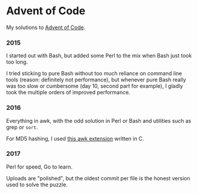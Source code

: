 # Advent of Code

My solutions to [Advent of Code](http://adventofcode.com/).


### 2015

I started out with Bash, but added some Perl to the mix when Bash just took too long.

I tried sticking to pure Bash without too much reliance on command line tools (reason: definitely not performance), but whenever pure Bash really was too slow or cumbersome (day 10, second part for example), I gladly took the multiple orders of improved performance.

### 2016

Everything in awk, with the odd solution in Perl or Bash and utilities such as grep or `sort`.

For MD5 hashing, I used [this awk extension](http://git.codu.in/sup/gawk-extensions) written in C.

### 2017

Perl for speed, Go to learn.

Uploads are "polished", but the oldest commit per file is the honest version used to solve the puzzle.
